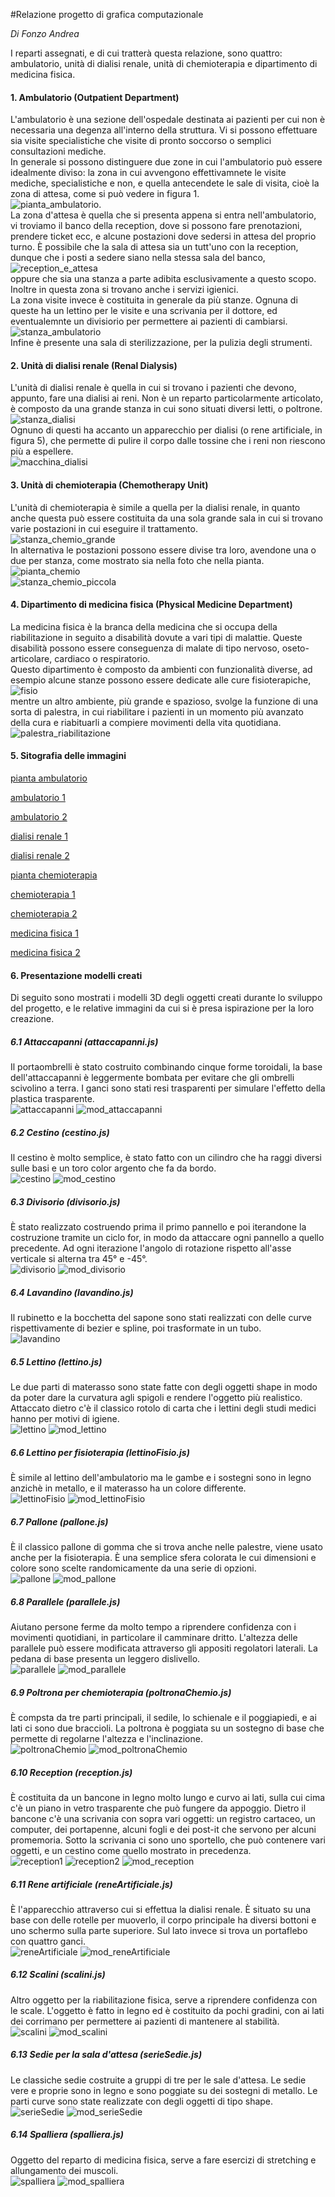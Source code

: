 #Relazione progetto di grafica computazionale  

_Di Fonzo Andrea_

I reparti assegnati, e di cui tratterà questa relazione, sono quattro: ambulatorio, unità di dialisi renale, unità di chemioterapia e dipartimento di medicina fisica.  

#### 1. Ambulatorio (Outpatient Department)  
L'ambulatorio è una sezione dell'ospedale destinata ai pazienti per cui non è necessaria una degenza all'interno della struttura. Vi si possono effettuare sia visite specialistiche che visite di pronto soccorso o semplici consultazioni mediche.  
In generale si possono distinguere due zone in cui l'ambulatorio può essere idealmente diviso: la zona in cui avvengono effettivamnete le visite mediche, specialistiche e non, e quella antecendete le sale di visita, cioè la zona di attesa, come si può vedere in figura 1.  
![pianta_ambulatorio][figura1].  
La zona d'attesa è quella che si presenta appena si entra nell'ambulatorio, vi troviamo il banco della reception, dove si possono fare prenotazioni, prendere ticket ecc, e alcune postazioni dove sedersi in attesa del proprio turno. È possibile che la sala di attesa sia un tutt'uno con la reception, dunque che i posti a sedere siano nella stessa sala del banco, ![reception_e_attesa][figura2]  
oppure che sia una stanza a parte adibita esclusivamente a questo scopo. Inoltre in questa zona si trovano anche i servizi igienici.  
La zona visite invece è costituita in generale da più stanze. Ognuna di queste ha un lettino per le visite e una scrivania per il dottore, ed eventualemnte un divisiorio per permettere ai pazienti di cambiarsi.  
![stanza_ambulatorio][figura3]  
Infine è presente una sala di sterilizzazione, per la pulizia degli strumenti.  


#### 2. Unità di dialisi renale (Renal Dialysis)
L'unità di dialisi renale è quella in cui si trovano i pazienti che devono, appunto, fare una dialisi ai reni. Non è un reparto particolarmente articolato, è composto da una grande stanza in cui sono situati diversi letti, o poltrone.  
![stanza_dialisi][figura4]  
Ognuno di questi ha accanto un apparecchio per dialisi (o rene artificiale, in figura 5), che permette di pulire il corpo dalle tossine che i reni non riescono più a espellere.  
![macchina_dialisi][figura5]


#### 3. Unità di chemioterapia (Chemotherapy Unit)
L'unità di chemioterapia è simile a quella per la dialisi renale, in quanto anche questa può essere costituita da una sola grande sala in cui si trovano varie postazioni in cui eseguire il trattamento.  
![stanza_chemio_grande][figura6]  
In alternativa le postazioni possono essere divise tra loro, avendone una o due per stanza, come mostrato sia nella foto che nella pianta.  
![pianta_chemio][figura7]  
![stanza_chemio_piccola][figura8]


#### 4. Dipartimento di medicina fisica (Physical Medicine Department)
La medicina fisica è la branca della medicina che si occupa della riabilitazione in seguito a disabilità dovute a vari tipi di malattie. Queste disabilità possono essere conseguenza di malate di tipo nervoso, oseto-articolare, cardiaco o respiratorio.  
Questo dipartimento è composto da ambienti con funzionalità diverse, ad esempio alcune stanze possono essere dedicate alle cure fisioterapiche,  
![fisio][figura9]  
mentre un altro ambiente, più grande e spazioso, svolge la funzione di una sorta di palestra, in cui riabilitare i pazienti in un momento più avanzato della cura e riabituarli a compiere movimenti della vita quotidiana.  
![palestra_riabilitazione][figura10]



#### 5. Sitografia delle immagini
  
[pianta ambulatorio](http://www.zanchinifrancoarchitetto.it/userfiles/image/Ambulatorio%20milano/ambulatorio.jpg)  

[ambulatorio 1](http://www.ausl.mo.it/flex/images/6/2/f/D.13b37069f96e52a29ea5/Poli_Bagg_I.jpg)  

[ambulatorio 2](https://encrypted-tbn3.gstatic.com/images?q=tbn:ANd9GcQA5fLcm06n5UaVgVchFnOlRGBzCGmD_2zmdQwVf64XgKJElCk4rA)  

[dialisi renale 1](http://media.urbanpost.it/wp-content/uploads/2013/07/dialisi-rene-trapianto.jpg)  

[dialisi renale 2](http://www.gambro.com/Global/Globalweb/Products/HD/Monitors/Artis/Images/Artis_Product_240x380.jpg)  

[pianta chemioterapia](http://www.cics.ky/wp-content/uploads/CICS-Chemo-Unit-Concept-Sketch-Interior.jpg)  

[chemioterapia 1](https://www.epworth.org.au/Our-Services/PublishingImages/Corrie%20Health%20-%20Day%20Oncology%20Unit%20-%20Epworth%20Richmond.jpg)  

[chemioterapia 2](http://www.christie.nhs.uk/ImageGen.ashx?constrain=true&crop=resize&image=/media/762733/MobileUnit1.jpg&width=535)  

[medicina fisica 1](http://www.utsouthwestern.edu/media/files/3800/3800-Home.jpg)  

[medicina fisica 2](http://pmr.med.umich.edu/sites/default/files/Occupa%20Therapy_0_0.jpg)



#### 6. Presentazione modelli creati
Di seguito sono mostrati i modelli 3D degli oggetti creati durante lo sviluppo del progetto, e le relative immagini da cui si è presa ispirazione per la loro creazione.

##### 6.1 Attaccapanni (attaccapanni.js)
Il portaombrelli è stato costruito combinando cinque forme toroidali, la base dell'attaccapanni è leggermente bombata per evitare che gli ombrelli scivolino a terra. I ganci sono stati resi trasparenti per simulare l'effetto della plastica trasparente.  
![attaccapanni](https://scontent-cdg2-1.xx.fbcdn.net/hphotos-xtp1/v/t1.0-9/11703192_10207705863551007_3042037437469741522_n.jpg?oh=17d1bc79fc36dcc74329843967125659&oe=5654A7C5)
![mod_attaccapanni](http://www.metalchaise.it/public/prodotti/400_AL.jpg)


##### 6.2 Cestino (cestino.js)
Il cestino è molto semplice, è stato fatto con un cilindro che ha raggi diversi sulle basi e un toro color argento che fa da bordo.  
![cestino](https://scontent-cdg2-1.xx.fbcdn.net/hphotos-xta1/v/t1.0-9/11205031_10207705863671010_3176017851942589554_n.jpg?oh=b76621032d8b680785e3091eec2b29b1&oe=56171B4C)
![mod_cestino](https://encrypted-tbn2.gstatic.com/images?q=tbn:ANd9GcT1nJyif5Q9WF9hZxYx_mf89oMYRmXOEkI0Uzii2dcK4az-zGcCVw)


##### 6.3 Divisorio (divisorio.js)
È stato realizzato costruendo prima il primo pannello e poi iterandone la costruzione tramite un ciclo for, in modo da attaccare ogni pannello a quello precedente. Ad ogni iterazione l'angolo di rotazione rispetto all'asse verticale si alterna tra 45° e -45°.  
![divisorio](https://scontent-cdg2-1.xx.fbcdn.net/hphotos-xtf1/v/t1.0-9/11755702_10207705863751012_5705186354845079674_n.jpg?oh=0f34c190ecdd9eb67dfba341cd919937&oe=56149D7A)
![mod_divisorio](http://www.gibermedicali.it/images/prodotti/gib-4851_4520.jpg)


##### 6.4 Lavandino (lavandino.js)
Il rubinetto e la bocchetta del sapone sono stati realizzati con delle curve rispettivamente di bezier e spline, poi trasformate in un tubo.  
![lavandino](https://scontent-cdg2-1.xx.fbcdn.net/hphotos-xpf1/v/t1.0-9/11011901_10207705864391028_6037123389596078215_n.jpg?oh=e88d93d682d414c52352d6ba6ca2083c&oe=5610DE2E)


##### 6.5 Lettino (lettino.js)
Le due parti di materasso sono state fatte con degli oggetti shape in modo da poter dare la curvatura agli spigoli e rendere l'oggetto più realistico. Attaccato dietro c'è il classico rotolo di carta che i lettini degli studi medici hanno per motivi di igiene.  
![lettino](https://scontent-cdg2-1.xx.fbcdn.net/hphotos-xpt1/v/t1.0-9/11219043_10207705864591033_25534738054586173_n.jpg?oh=558ecc7893230229afff16380c87ecd1&oe=565A45C2)
![mod_lettino](http://www.retestatic.it/user_allegati/500x500/jpeg/236/119685.jpeg)


##### 6.6 Lettino per fisioterapia (lettinoFisio.js)
È simile al lettino dell'ambulatorio ma le gambe e i sostegni sono in legno anzichè in metallo, e il materasso ha un colore differente.  
![lettinoFisio](https://scontent-cdg2-1.xx.fbcdn.net/hphotos-xap1/v/t1.0-9/11755140_10207705864631034_7330167246167612413_n.jpg?oh=42a4b9e5e82686d6d1f611a717658698&oe=56154A8A)
![mod_lettinoFisio](http://www.elettromed.com/img-prodotti/Letti-legno/Lettino-per-fisioterapia/Lettino-fisioterapia.png)


##### 6.7 Pallone (pallone.js)
È il classico pallone di gomma che si trova anche nelle palestre, viene usato anche per la fisioterapia. È una semplice sfera colorata le cui dimensioni e colore sono scelte randomicamente da una serie di opzioni.  
![pallone](https://scontent-cdg2-1.xx.fbcdn.net/hphotos-xpa1/v/t1.0-9/11224582_10207705865191048_6265198056195192751_n.jpg?oh=76b1593b6861649d36bb933c4ed93dab&oe=560F7B70)
![mod_pallone](http://www.mas-spa.com/fotogallery/140609173001.jpg)


##### 6.8 Parallele (parallele.js)
Aiutano persone ferme da molto tempo a riprendere confidenza con i movimenti quotidiani, in particolare il camminare dritto. L'altezza delle parallele può essere modificata attraverso gli appositi regolatori laterali. La pedana di base presenta un leggero dislivello.  
![parallele](https://scontent-cdg2-1.xx.fbcdn.net/hphotos-xft1/v/t1.0-9/11694867_10207705865791063_7459147088040729971_n.jpg?oh=1f1d5f6e26bd07210c2be292a520b482&oe=5650BA60)
![mod_parallele](http://www.ilverobenessere.com/wp-content/uploads/2013/12/fisioterapia2013.jpg)


##### 6.9 Poltrona per chemioterapia (poltronaChemio.js)
È compsta da tre parti principali, il sedile, lo schienale e il poggiapiedi, e ai lati ci sono due braccioli. La poltrona è poggiata su un sostegno di base che permette di regolarne l'altezza e l'inclinazione.  
![poltronaChemio](https://scontent-cdg2-1.xx.fbcdn.net/hphotos-xpa1/v/t1.0-9/11220148_10207705865911066_5779412794538226579_n.jpg?oh=2d7b93e04f4adda9b636cd5fed38a80c&oe=564C6D89)
![mod_poltronaChemio](http://www.caffemolise.it/wp-content/uploads/2011/11/sala.jpg)


##### 6.10 Reception (reception.js)
È costituita da un bancone in legno molto lungo e curvo ai lati, sulla cui cima c'è un piano in vetro trasparente che può fungere da appoggio. Dietro il bancone c'è una scrivania con sopra vari oggetti: un registro cartaceo, un computer, dei portapenne, alcuni fogli e dei post-it che servono per alcuni promemoria. Sotto la scrivania ci sono uno sportello, che può contenere vari oggetti, e un cestino come quello mostrato in precedenza.  
![reception1](https://scontent-cdg2-1.xx.fbcdn.net/hphotos-xfa1/v/t1.0-9/11781796_10207705866111071_4009691305274013713_n.jpg?oh=d4d849a55ed55b41ba215037b596e89f&oe=565B3582)
![reception2](https://scontent-cdg2-1.xx.fbcdn.net/hphotos-xpa1/v/t1.0-9/10460200_10207705866911091_8197390776493710298_n.jpg?oh=96ac16d5792206310c3afff49bb41174&oe=5611F2F5)
![mod_reception](http://www.cairepro.it/site/wordpress/wp-content/gallery/2603%20-%20SASSUOLO/bancone-reception.jpg)


##### 6.11 Rene artificiale (reneArtificiale.js)
È l'apparecchio attraverso cui si effettua la dialisi renale. È situato su una base con delle rotelle per muoverlo, il corpo principale ha diversi bottoni e uno schermo sulla parte superiore. Sul lato invece si trova un portaflebo con quattro ganci.  
![reneArtificiale](https://scontent-cdg2-1.xx.fbcdn.net/hphotos-xpf1/v/t1.0-9/10982611_10207705866631084_634778986108400762_n.jpg?oh=a2948cc3286eeb34f1d0089e4cf7d450&oe=5657DE19)
![mod_reneArtificiale](http://www.hospal.com/Global/Hospal/France%20-%20Hospal/Products/HD/Monitors/Images/Evosys_product_240x380.jpg)


##### 6.12 Scalini (scalini.js)
Altro oggetto per la riabilitazione fisica, serve a riprendere confidenza con le scale. L'oggetto è fatto in legno ed è costituito da pochi gradini, con ai lati dei corrimano per permettere ai pazienti di mantenere al stabilità.  
![scalini](https://scontent-cdg2-1.xx.fbcdn.net/hphotos-xtf1/v/t1.0-9/11745733_10207705866791088_2012836296257548663_n.jpg?oh=a60b47494f6968bfc439c1cc51002898&oe=56178382)
![mod_scalini](http://www.termediporretta.it/wp-content/uploads/P3080003.jpg)


##### 6.13 Sedie per la sala d'attesa (serieSedie.js)
Le classiche sedie costruite a gruppi di tre per le sale d'attesa. Le sedie vere e proprie sono in legno e sono poggiate su dei sostegni di metallo. Le parti curve sono state realizzate con degli oggetti di tipo shape.  
![serieSedie](https://scontent-cdg2-1.xx.fbcdn.net/hphotos-xpt1/v/t1.0-9/11694808_10207705867191098_1212971203762938014_n.jpg?oh=3e3e63c111b043632847cb9c7c8eaba3&oe=564C22EC)
![mod_serieSedie](http://www.belcasrl.it/modules/images/approfondimenti/sedie_attesa.jpg)


##### 6.14 Spalliera (spalliera.js)
Oggetto del reparto di medicina fisica, serve a fare esercizi di stretching e allungamento dei muscoli.  
![spalliera](https://scontent-cdg2-1.xx.fbcdn.net/hphotos-xpt1/v/t1.0-9/11705135_10207705867391103_4795141215121489496_n.jpg?oh=cdeafe15d7172a96089816067bda7755&oe=561C01F0)
![mod_spalliera](https://scontent-cdg2-1.xx.fbcdn.net/hphotos-xpt1/v/t1.0-9/11754286_10207706376523831_4651885652044337726_n.jpg?oh=24a07ca4f375c7e04513016de0205452&oe=5616909C)





[figura1]: http://www.zanchinifrancoarchitetto.it/userfiles/image/Ambulatorio%20milano/ambulatorio.jpg
[figura2]: http://www.ausl.mo.it/flex/images/6/2/f/D.13b37069f96e52a29ea5/Poli_Bagg_I.jpg
[figura3]: https://encrypted-tbn3.gstatic.com/images?q=tbn:ANd9GcQA5fLcm06n5UaVgVchFnOlRGBzCGmD_2zmdQwVf64XgKJElCk4rA
[figura4]: http://media.urbanpost.it/wp-content/uploads/2013/07/dialisi-rene-trapianto.jpg
[figura5]: http://www.gambro.com/Global/Globalweb/Products/HD/Monitors/Artis/Images/Artis_Product_240x380.jpg
[figura6]: https://www.epworth.org.au/Our-Services/PublishingImages/Corrie%20Health%20-%20Day%20Oncology%20Unit%20-%20Epworth%20Richmond.jpg
[figura7]: https://scontent-mxp1-1.xx.fbcdn.net/hphotos-xaf1/v/t1.0-9/11666249_10207504812324852_4901694982528918594_n.jpg?oh=c7cd1356d9f1fbceca4524ecc38891c9&oe=55E7B93F
[figura8]: http://www.christie.nhs.uk/ImageGen.ashx?constrain=true&crop=resize&image=/media/762733/MobileUnit1.jpg&width=535
[figura9]: http://www.utsouthwestern.edu/media/files/3800/3800-Home.jpg
[figura10]: http://pmr.med.umich.edu/sites/default/files/Occupa%20Therapy_0_0.jpg




